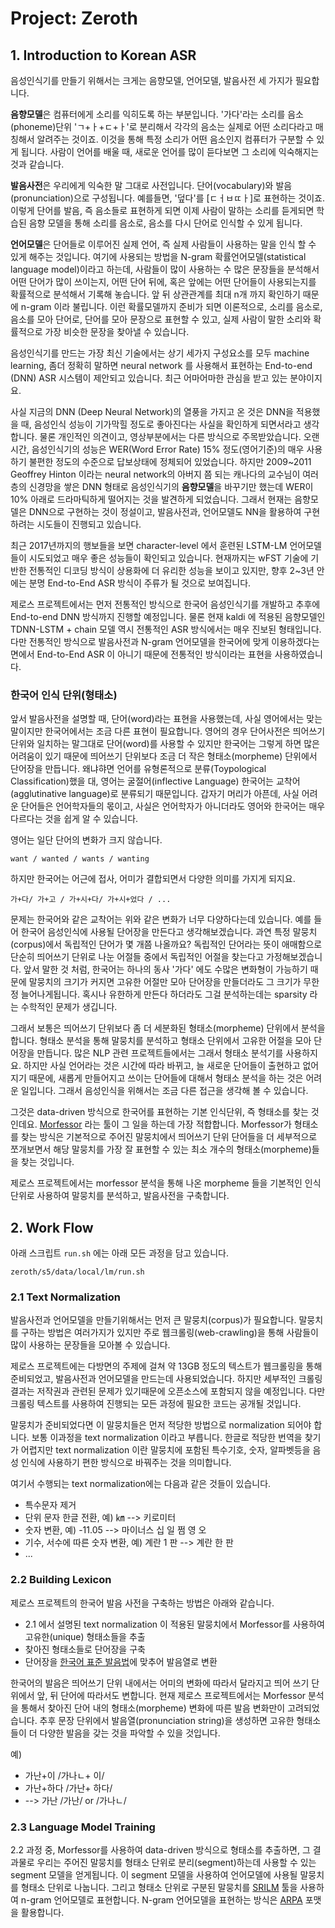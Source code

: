 # Project: Zeroth


## 1. Introduction to Korean ASR
음성인식기를 만들기 위해서는 크게는 음향모델, 언어모델, 발음사전 세 가지가 필요합니다. 

**음향모델**은 컴퓨터에게 소리를 익히도록 하는 부분입니다. '가다'라는 소리를 음소(phoneme)단위 'ㄱ+ㅏ+ㄷ+ㅏ'로 분리해서 
각각의 음소는 실제로 어떤 소리다라고 매칭해서 알려주는 것이죠. 이것을 통해 특정 소리가 어떤 음소인지 컴퓨터가 
구분할 수 있게 됩니다. 사람이 언어를 배울 때, 새로운 언어를 많이 듣다보면 그 소리에 익숙해지는 것과 같습니다. 

**발음사전**은 우리에게 익숙한 말 그대로 사전입니다. 단어(vocabulary)와 발음(pronunciation)으로
구성됩니다. 예를들면, '덮다'를 [ㄷㅓㅂㄸㅏ]로 표현하는 것이죠. 이렇게 단어를 발음, 즉 음소들로 표현하게 되면
이제 사람이 말하는 소리를 듣게되면 학습된 음향 모델을 통해 
소리를 음소로, 음소를 다시 단어로 인식할 수 있게 됩니다.

**언어모델**은 단어들로 이루어진 실제 언어, 즉 실제 사람들이 사용하는 말을 인식 할 수 있게 해주는 것입니다.
여기에 사용되는 방법을 N-gram 확률언어모델(statistical language model)이라고 하는데, 사람들이 많이
사용하는 수 많은 문장들을 분석해서 어떤 단어가 많이 쓰이는지, 어떤 단어 뒤에, 혹은 앞에는 어떤 단어들이 사용되는지를 
확률적으로 분석해서 기록해 놓습니다. 앞 뒤 상관관계를 최대 n개 까지 확인하기 때문에 n-gram 이라 불립니다.
이런 확률모델까지 준비가 되면 이론적으로, 소리를 음소로, 음소를 모아 단어로, 단어를 모아 문장으로 표현할 수 있고,
실제 사람이 말한 소리와 확률적으로 가장 비슷한 문장을 찾아낼 수 있습니다. 

음성인식기를 만드는 가장 최신 기술에서는 상기 세가지 구성요소를 모두 machine learning,
좀더 정확히 말하면 neural network 를 사용해서 표현하는 End-to-end (DNN) ASR 시스템이 제안되고 있습니다.
최근 어마어마한 관심을 받고 있는 분야이지요. 

사실 지금의 DNN (Deep Neural Network)의 열풍을 가지고 온 것은 DNN을 적용했을 때, 음성인식 성능이 기가막힐 정도로 
좋아진다는 사실을 확인하게 되면서라고 생각합니다. 물론 개인적인 의견이고, 영상부분에서는 다른 방식으로 주목받았습니다. 
오랜 시간, 음성인식기의 성능은 WER(Word Error Rate) 15% 정도(영어기준)의 매우 사용하기 불편한 정도의 수준으로 답보상태에 정체되어 있었습니다. 
하지만 2009~2011 Geoffrey Hinton 이라는 neural network의 아버지 쯤 되는 캐나다의 교수님이 여러층의 신경망을 쌓은 
DNN 형태로 음성인식기의 **음향모델**을 바꾸기만 했는데 WER이 10% 아래로 드라마틱하게 떨어지는 것을 발견하게 되었습니다.
그래서 현재는 음향모델은 DNN으로 구현하는 것이 정설이고, 발음사전과, 언어모델도 NN을 활용하여 구현하려는 시도들이 진행되고 있습니다.

최근 2017년까지의 행보들을 보면 character-level 에서 훈련된 LSTM-LM 언어모델들이 시도되었고 매우 좋은 성능들이 확인되고 있습니다.
현재까지는 wFST 기술에 기반한 전통적인 디코딩 방식이 상용화에 더 유리한 성능을 보이고 있지만,
향후 2~3년 안에는 분명 End-to-End ASR 방식이 주류가 될 것으로 보여집니다.

제로스 프로젝트에서는 먼저 전통적인 방식으로 한국어 음성인식기를 개발하고 추후에 End-to-end DNN 방식까지 진행할 예정입니다.
물론 현재 kaldi 에 적용된 음향모델인 TDNN-LSTM + chain 모델 역시 전통적인 ASR 방식에서는 매우 진보된 형태입니다. 
다만 전통적인 방식으로 발음사전과 N-gram 언어모델을 한국어에 맞게 이용하겠다는 면에서 End-to-End ASR 이 아니기 때문에 
전통적인 방식이라는 표현을 사용하였습니다. 

### 한국어 인식 단위(형태소)
앞서 발음사전을 설명할 때, 단어(word)라는 표현을 사용했는데, 사실 영어에서는 맞는 말이지만 한국어에서는 조금
다른 표현이 필요합니다. 영어의 경우 단어사전은 띄어쓰기 단위와 일치하는 말그대로 단어(word)를 사용할 수 있지만 한국어는
그렇게 하면 많은 어려움이 있기 때문에 띄어쓰기 단위보다 조금 더 작은 형태소(morpheme) 단위에서 단어장을
만듭니다. 왜냐햐면 언어를 유형론적으로 분류(Toypological Classification)했을 대, 영어는 굴절어(inflective Language) 
한국어는 교착어(agglutinative language)로 분류되기 때문입니다. 갑자기 머리가 아픈데, 사실 어려운 단어들은
언어학자들의 몫이고, 사실은 언어학자가 아니더라도 영어와 한국어는 매우 다르다는 것을 쉽게 알 수 있습니다. 

영어는 일단 단어의 변화가 크지 않습니다.
```
want / wanted / wants / wanting 
```
하지만 한국어는 어근에 접사, 어미가 결합되면서 다양한 의미를 가지게 되지요.
``` 
가+다/ 가+고 / 가+시+다/ 가+시+었다 / ...
```
문제는 한국어와 같은 교착어는 위와 같은 변화가 너무 다양하다는데 있습니다. 예를 들어 한국어 음성인식에
사용될 단어장을 만든다고 생각해보겠습니다. 과연 특정 말뭉치(corpus)에서 독립적인 단어가 몇 개쯤 나올까요?
독립적인 단어라는 뜻이 애매함으로 단순히 띄어쓰기 단위로 나눈 어절들 중에서 독립적인 어절을 찾는다고
가정해보겠습니다. 앞서 말한 것 처럼, 한국어는 하나의 동사 '가다' 에도 수많은 변화형이 가능하기 때문에 
말뭉치의 크기가 커지면 고유한 어절만 모아 단어장을 만들더라도 그 크기가 무한정 늘어나게됩니다.
혹시나 유한하게 만든다 하더라도 그걸 분석하는데는 sparsity 라는 수학적인 문제가 생깁니다. 

그래서 보통은 띄어쓰기 단위보다 좀 더 세분화된 형태소(morpheme) 단위에서 분석을 합니다. 
형태소 분석을 통해 말뭉치를 분석하고 형태소 단위에서 고유한 어절을 모아 단어장을 만듭니다.
많은 NLP 관련 프로젝트들에서는 그래서 형태소 분석기를 사용하지요. 하지만 사실 언어라는 것은 시간에 따라
바뀌고, 늘 새로운 단어들이 출현하고 없어지기 때문에, 새롭게 만들어지고 쓰이는 단어들에 대해서 형태소 분석을 
하는 것은 어려운 일입니다. 그래서 음성인식을 위해서는 조금 다른 접근을 생각해 볼 수 있습니다.

그것은 data-driven 방식으로 한국어를 표현하는 기본 인식단위, 즉 형태소를 찾는 것인데요. 
[Morfessor](https://github.com/aalto-speech/morfessor) 라는 툴이 그 일을 하는데 가장 적합합니다.
Morfessor가 형태소를 찾는 방식은 기본적으로 주어진 말뭉치에서 띄어쓰기 단위 단어들을 더 세부적으로 쪼개보면서 
해당 말뭉치를 가장 잘 표현할 수 있는 최소 개수의 형태소(morpheme)들을 찾는 것입니다. 

제로스 프로젝트에서는 morfessor 분석을 통해 나온 morpheme 들을 기본적인 인식 단위로 사용하여
말뭉치를 분석하고, 발음사전을 구축합니다.


## 2. Work Flow
아래 스크립트 `run.sh` 에는 아래 모든 과정을 담고 있습니다.
```
zeroth/s5/data/local/lm/run.sh
```

### 2.1 Text Normalization
발음사전과 언어모델을 만들기위해서는 먼저 큰 말뭉치(corpus)가 필요합니다. 
말뭉치를 구하는 방법은 여러가지가 있지만 주로 웹크롤링(web-crawling)을 통해 사람들이 많이 사용하는
문장들을 모아볼 수 있습니다. 

제로스 프로젝트에는 다방면의 주제에 걸쳐 약 13GB 정도의 텍스트가 웹크롤링을 통해 준비되었고,
발음사전과 언어모델을 만드는데 사용되었습니다. 하지만 세부적인 크롤링 결과는 저작권과 관련된 문제가 있기때문에
오픈소스에 포함되지 않을 예정입니다. 다만 크롤링 텍스트를 사용하여 진행되는 모든 과정에 필요한 코드는 공개될 것입니다.

말뭉치가 준비되었다면 이 말뭉치들은 먼저 적당한 방법으로 normalization 되어야 합니다. 
보통 이과정을 text normalization 이라고 부릅니다. 
한글로 적당한 번역을 찾기가 어렵지만 text normalization 이란 
말뭉치에 포함된 특수기호, 숫자, 알파벳등을 음성 인식에 사용하기 편한 방식으로 바꿔주는 것을 의미합니다.

여기서 수행되는 text normalization에는 다음과 같은 것들이 있습니다.
- 특수문자 제거
- 단위 문자 한글 전환, 예) ㎞ -->  키로미터
- 숫자 변환, 예) -11.05 --> 마이너스 십 일 쩜 영 오 
- 기수, 서수에 따른 숫자 변환, 예) 계란 1 판  --> 계란 한 판
- ... 

### 2.2 Building Lexicon 
제로스 프로젝트의 한국어 발음 사전을 구축하는 방법은 아래와 같습니다.

- 2.1 에서 설명된 text normalization 이 적용된 말뭉치에서 Morfessor를 사용하여 고유한(unique) 형태소들을 추출
- 찾아진 형태소들로 단어장을 구축
- 단어장을 [한국어 표준 발음법](https://www.korean.go.kr/front/page/pageView.do?page_id=P000097&mn_id=95)에 맞추어 발음열로 변환

한국어의 발음은 띄어쓰기 단위 내에서는 어미의 변화에 따라서 달라지고 띄어 쓰기 단위에서 앞, 뒤 단어에 따라서도 변합니다. 
현재 제로스 프로젝트에서는 Morfessor 분석을 통해서 찾아진 단어 내의 형태소(morpheme) 변화에 따른 발음 변화만이 고려되었습니다.
추후 문장 단위에서 발음열(pronunciation string)을 생성하면 고유한 형태소들이 더 다양한 발음을 갖는 것을 파악할 수 있을 것입니다.

예) 
- 가난+이     /가나ㄴ+ 이/
- 가난+하다   /가난+ 하다/
- --> 가난 /가난/ or /가나ㄴ/ 


### 2.3 Language Model Training
2.2 과정 중,  Morfessor를 사용하여 data-driven 방식으로 형태소를 추출하면, 그 결과물로 우리는 주어진 말뭉치를 형태소 단위로
분리(segment)하는데 사용할 수 있는 segment 모델을 얻게됩니다. 이 segment 모델을 사용하여 언어모델에 사용될 말뭉치를 
형태소 단위로 나눕니다. 그리고 형태소 단위로 구분된 말뭉치를 [SRILM](http://www.speech.sri.com/projects/srilm/) 툴을 
사용하여 n-gram 언어모델로 표현합니다. N-gram 언어모델을 표현하는 방식은 [ARPA](http://www.speech.sri.com/projects/srilm/manpages/ngram-format.5.html) 포맷을 활용합니다.
